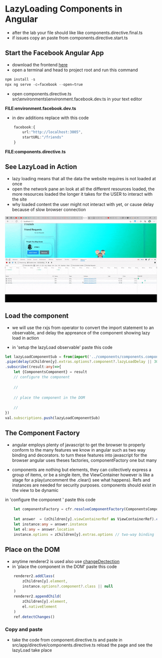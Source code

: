 # LazyLoading Components in Angular

* after the lab your file should like like components.directive.final.ts
* if issues copy an paste from components.directive.start.ts


## Start the Facebook Angular App

* download the frontend [here](https://downgit.github.io/#/home?url=https://github.com/WindMillCode/Facebook_Project/tree/master/AngularApp)
* open a terminal and head to project root and run this command
```ps1
npm install -s
npx ng serve -c=facebook --open=true
```

* open 
components.directive.ts
src\environments\environment.facebook.dev.ts
in your text editor


__FILE:environment.facebook.dev.ts__

* in dev additions replace with this code
```ts
    facebook:{
        url:"http://localhost:3005",
        startURL:"/friends"
    }
```

__FILE:components.directive.ts__


## See LazyLoad in Action
* lazy loading means that all the data the website requires is not loaded at once
* open the network pane an look at all the different resources loaded, the more resources loaded the longer it takes for the USER to interact with the site
* why loaded content the user might not interact with yet, or cause delay because of slow browser connection

![img](network-panel.gif)



## Load the component
* we will use the rxjs from operator to convert the import statement to an observable, and delay the appreance of the component showing lazy load in action

* in 'setup the lazyLoad observable' paste this code
```ts
let lazyLoadComponentSub = from(import('../components/components.component'))
.pipe(delay(zChildren[y].extras.options?.component?.lazyLoadDelay || 3000))
.subscribe((result:any)=>{
    let {ComponentsComponent} = result
    // configure the component 

    // 

    // place the component in the DOM

    // 
})
val.subscriptions.push(lazyLoadComponentSub)
```

## The Component Factory

* angular employs plenty of javascript to get the browser to properly conform to the many features we know in angular such as two way binding and decorators. to turn these features into javascript for the browser angular uses theses factories, componentFactory one but many


* components are nothing but elements, they can collectively express a group of items, or be a single item, the ViewContainer however is like a stage for a play(uncomment the .clear() see what happens). Refs and instances are needed for security purposes. components should exist in the view to be dynamic



in 'configure the component ' paste this code
```ts
    let componentsFactory = cfr.resolveComponentFactory(ComponentsComponent)

    let answer  = (zChildren[y].viewContainerRef as ViewContainerRef).createComponent(componentsFactory,undefined,injector)
    let instance:any = answer.instance
    let el:any = answer.location
    instance.options = zChildren[y].extras.options // two-way binding
```

## Place on the DOM

* anytime renderer2 is used also use [changeDectection](https://medium.com/@bencabanes/angular-change-detection-strategy-an-introduction-819aaa7204e7) 
* in 'place the component in the DOM' paste this code
```ts
    renderer2.addClass(
        zChildren[y].element,
        instance.options?.component?.class || null
    )
    renderer2.appendChild(
        zChildren[y].element,
        el.nativeElement
    )
    ref.detectChanges()
```

### Copy and paste
* take the code from component.directive.ts and paste in 
src/app/directive/components.directive.ts reload the page and see the lazyLoad take place